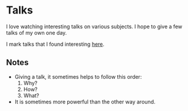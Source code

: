 # Talks
I love watching interesting talks on various subjects. I hope to give a few talks of my own one day.

I mark talks that I found interesting [here](https://github.com/learn-anything/talks).

## Notes
- Giving a talk, it sometimes helps to follow this order:
	1. Why?
	2. How?
	3. What?
- It is sometimes more powerful than the other way around.
